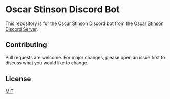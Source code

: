 # Oscar Stinson Discord Bot

This repository is for the Oscar Stinson Discord bot from the [Oscar Stinson Discord Server](https://discord.gg/himym). 

## Contributing
Pull requests are welcome. For major changes, please open an issue first to discuss what you would like to change.

## License
[MIT](https://choosealicense.com/licenses/mit/)
